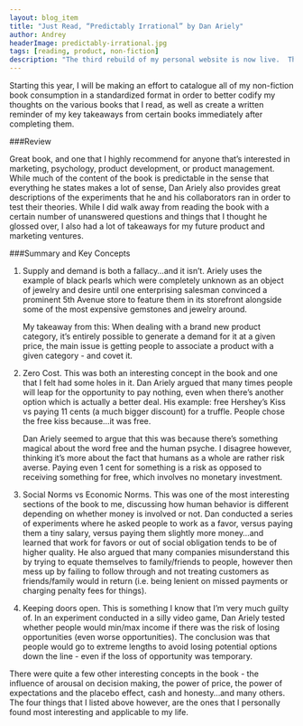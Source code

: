 ```yaml
---
layout: blog_item
title: "Just Read, “Predictably Irrational” by Dan Ariely"
author: Andrey
headerImage: predictably-irrational.jpg
tags: [reading, product, non-fiction]
description: "The third rebuild of my personal website is now live.  There's still work to be done, but it's good enough for a general release."
---
```


Starting this year, I will be making an effort to catalogue all of my non-fiction book consumption in a standardized format in order to better codify my thoughts on the various books that I read, as well as create a written reminder of my key takeaways from certain books immediately after completing them.

###Review

Great book, and one that I highly recommend for anyone that’s interested in marketing, psychology, product development, or product management.  While much of the content of the book is predictable in the sense that everything he states makes a lot of sense, Dan Ariely also provides great descriptions of the experiments that he and his collaborators ran in order to test their theories.  While I did walk away from reading the book with a certain number of unanswered questions and things that I thought he glossed over, I also had a lot of takeaways for my future product and marketing ventures.

###Summary and Key Concepts

1. Supply and demand is both a fallacy…and it isn’t.  Ariely uses the example of black pearls which were completely unknown as an object of jewelry and desire until one enterprising salesman convinced a prominent 5th Avenue store to feature them in its storefront alongside some of the most expensive gemstones and jewelry around.

    My takeaway from this:  When dealing with a brand new product category, it’s entirely possible to generate a demand for it at a given price, the main issue is getting people to associate a product with a given category - and covet it.

2. Zero Cost.  This was both an interesting concept in the book and one that I felt had some holes in it.  Dan Ariely argued that many times people will leap for the opportunity to pay nothing, even when there’s another option which is actually a better deal.  His example:  free Hershey’s Kiss vs paying 11 cents (a much bigger discount) for a truffle.  People chose the free kiss because…it was free.

    Dan Ariely seemed to argue that this was because there’s something magical about the word free and the human psyche.  I disagree however, thinking it’s more about the fact that humans as a whole are rather risk averse.  Paying even 1 cent for something is a risk as opposed to receiving something for free, which involves no monetary investment.

3. Social Norms vs Economic Norms.  This was one of the most interesting sections of the book to me, discussing how human behavior is different depending on whether money is involved or not.  Dan conducted a series of experiments where he asked people to work as a favor, versus paying them a tiny salary, versus paying them slightly more money…and learned that work for favors or out of social obligation tends to be of higher quality.  He also argued that many companies misunderstand this by trying to equate themselves to family/friends to people, however then mess up by failing to follow through and not treating customers as friends/family would in return (i.e. being lenient on missed payments or charging penalty fees for things).

4. Keeping doors open.  This is something I know that I’m very much guilty of.  In an experiment conducted in a silly video game, Dan Ariely tested whether people would min/max income if there was the risk of losing opportunities (even worse opportunities).  The conclusion was that people would go to extreme lengths to avoid losing potential options down the line - even if the loss of opportunity was temporary.

There were quite a few other interesting concepts in the book - the influence of arousal on decision making, the power of price, the power of expectations and the placebo effect, cash and honesty…and many others.  The four things that I listed above however, are the ones that I personally found most interesting and applicable to my life.
